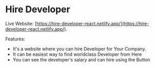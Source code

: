 # Hire Developer

Live Website: [https://hire-developer-react.netlify.app/](https://hire-developer-react.netlify.app/).

Features:
<ul>
    <li>It's a website where you can hire Developer for Your Company.</li>
    <li>It can be easiest way to find worldclass Developer from Here</li>
    <li>You can see the developer's salary and can hire using the Button</li>
</ul>